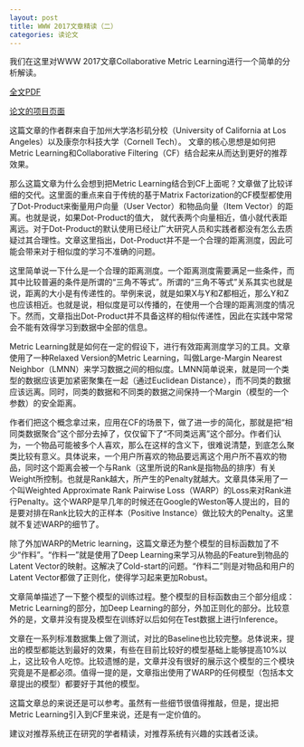 ```yaml
---
layout: post
title: WWW 2017文章精读（二）
categories: 读论文
---
```


我们在这里对WWW 2017文章Collaborative Metric Learning进行一个简单的分析解读。

[全文PDF](http://www.cs.cornell.edu/~ylongqi/paper/HsiehYCLBE17.pdf)

[论文的项目页面](http://www.cs.cornell.edu/~ylongqi/publication/www17b/)

这篇文章的作者群来自于加州大学洛杉矶分校（University of California at Los Angeles）以及康奈尔科技大学（Cornell Tech）。 文章的核心思想是如何把Metric Learning和Collaborative Filtering（CF）结合起来从而达到更好的推荐效果。

那么这篇文章为什么会想到把Metric Learning结合到CF上面呢？文章做了比较详细的交代。这里面的重点来自于传统的基于Matrix Factorization的CF模型都使用了Dot-Product来衡量用户向量（User Vector）和物品向量（Item Vector）的距离。也就是说，如果Dot-Product的值大， 就代表两个向量相近，值小就代表距离远。对于Dot-Product的默认使用已经让广大研究人员和实践者都没有怎么去质疑过其合理性。文章这里指出，Dot-Product并不是一个合理的距离测度，因此可能会带来对于相似度的学习不准确的问题。

这里简单说一下什么是一个合理的距离测度。一个距离测度需要满足一些条件，而其中比较普遍的条件是所谓的“三角不等式”。所谓的“三角不等式”关系其实也就是说，距离的大小是有传递性的。举例来说，就是如果X与Y和Z都相近，那么Y和Z也应该相近。也就是说，相似度是可以传播的，在使用一个合理的距离测度的情况下。然而，文章指出Dot-Product并不具备这样的相似传递性，因此在实践中常常会不能有效得学习到数据中全部的信息。

Metric Learning就是如何在一定的假设下，进行有效距离测度学习的工具。文章使用了一种Relaxed Version的Metric Learning，叫做Large-Margin Nearest Neighbor（LMNN）来学习数据之间的相似度。LMNN简单说来，就是同一个类型的数据应该更加紧密聚集在一起（通过Euclidean Distance），而不同类的数据应该远离。同时，同类的数据和不同类的数据之间保持一个Margin（模型的一个参数）的安全距离。

作者们把这个概念拿过来，应用在CF的场景下，做了进一步的简化，那就是把“相同类数据聚合”这个部分去掉了，仅仅留下了“不同类远离”这个部分。作者们认为，一个物品可能被多个人喜欢，那么在这样的含义下，很难说清楚，到底怎么聚类比较有意义。具体说来，一个用户所喜欢的物品要远离这个用户所不喜欢的物品，同时这个距离会被一个与Rank（这里所说的Rank是指物品的排序）有关Weight所控制。也就是Rank越大，所产生的Penalty就越大。文章具体采用了一个叫Weighted Approximate Rank Pairwise Loss（WARP）的Loss来对Rank进行Penalty。这个WARP是早几年的时候还在Google的Weston等人提出的，目的是要对排在Rank比较大的正样本（Positive Instance）做比较大的Penalty。这里就不复述WARP的细节了。

除了外加WARP的Metric learning，这篇文章还为整个模型的目标函数加了不少“作料”。“作料一”就是使用了Deep Learning来学习从物品的Feature到物品的Latent Vector的映射。这解决了Cold-start的问题。“作料二”则是对物品和用户的Latent Vector都做了正则化，使得学习起来更加Robust。

文章简单描述了一下整个模型的训练过程。整个模型的目标函数由三个部分组成：Metric Learning的部分，加Deep Learning的部分，外加正则化的部分。比较意外的是，文章并没有提及模型在训练好以后如何在Test数据上进行Inference。

文章在一系列标准数据集上做了测试，对比的Baseline也比较完整。总体说来，提出的模型都能达到最好的效果，有些在目前比较好的模型基础上能够提高10%以上，这比较令人吃惊。比较遗憾的是，文章并没有很好的展示这个模型的三个模块究竟是不是都必须。值得一提的是，文章指出使用了WARP的任何模型（包括本文章提出的模型）都要好于其他的模型。

这篇文章总的来说还是可以参考。虽然有一些细节很值得推敲，但是，提出把Metric Learning引入到CF里来说，还是有一定价值的。

建议对推荐系统正在研究的学者精读，对推荐系统有兴趣的实践者泛读。
